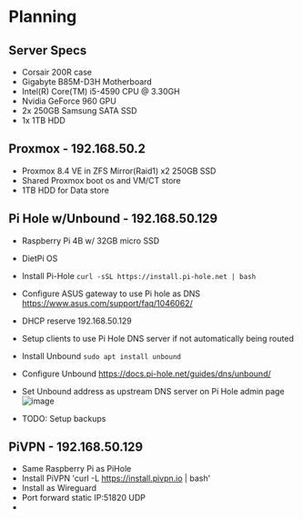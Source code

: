 # Planning
## Server Specs
- Corsair 200R case
- Gigabyte B85M-D3H Motherboard
- Intel(R) Core(TM) i5-4590 CPU @ 3.30GH
- Nvidia GeForce 960 GPU
- 2x 250GB Samsung SATA SSD
- 1x 1TB HDD
## Proxmox - 192.168.50.2
- Proxmox 8.4 VE in ZFS Mirror(Raid1) x2 250GB SSD
- Shared Proxmox boot os and VM/CT store
- 1TB HDD for Data store

## Pi Hole w/Unbound - 192.168.50.129
- Raspberry Pi 4B w/ 32GB micro SSD
- DietPi OS
- Install Pi-Hole 
  `curl -sSL https://install.pi-hole.net | bash`
- Configure ASUS gateway to use Pi hole as DNS https://www.asus.com/support/faq/1046062/
- DHCP reserve 192.168.50.129
- Setup clients to use Pi Hole DNS server if not automatically being routed
- Install Unbound
  `sudo apt install unbound`
- Configure Unbound https://docs.pi-hole.net/guides/dns/unbound/
- Set Unbound address as upstream DNS server on Pi Hole admin page  
  ![image](https://github.com/user-attachments/assets/91d00f39-6e84-4599-b8e5-ca3cb42add2d)

- TODO: Setup backups

## PiVPN - 192.168.50.129
- Same Raspberry Pi as PiHole
- Install PiVPN
  'curl -L https://install.pivpn.io | bash'
- Install as Wireguard
- Port forward static IP:51820 UDP
- 
